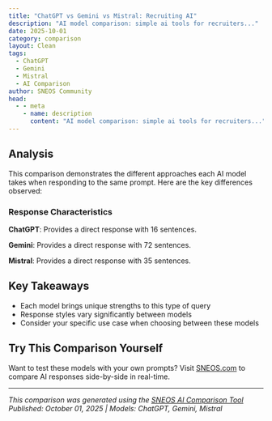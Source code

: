 ```yaml
---
title: "ChatGPT vs Gemini vs Mistral: Recruiting AI"
description: "AI model comparison: simple ai tools for recruiters..."
date: 2025-10-01
category: comparison
layout: Clean
tags:
  - ChatGPT
  - Gemini
  - Mistral
  - AI Comparison
author: SNEOS Community
head:
  - - meta
    - name: description
      content: "AI model comparison: simple ai tools for recruiters..."
---
```


<ChatComparison
  title="ChatGPT vs Gemini vs Mistral: Recruiting AI"
  prompt="simple ai tools for recruiters"
  :responses='{
    "ChatGPT": "Certainly! Here are some simple AI tools that recruiters can use to streamline their hiring process:\n\n1. **Chatbots for Candidate Screening**\n   - **Example:** Mya, Olivia\n   - These AI-powered chatbots can conduct initial candidate screenings by asking basic qualification questions, freeing up recruiters\u2019 time.\n\n2. **Resume Parsing Tools**\n   - **Example:** Resume.io, Sovren\n   - These tools automatically extract key information from resumes and organize it into searchable databases.\n\n3. **Candidate Matching Platforms**\n   - **Example:** HireVue, Pymetrics\n   - These platforms use AI to match candidate skills and experience against job requirements to highlight top candidates.\n\n4. **Automated Interview Scheduling**\n   - **Example:** Calendly, GoodTime\n   - These tools use AI to coordinate calendars, making it easy to schedule interviews without back-and-forth emails.\n\n5. **AI-Powered Job Description Writers**\n   - **Example:** Textio\n   - Helps write inclusive and effective job descriptions by analyzing language and suggesting improvements.\n\n6. **Background Check Automation**\n   - **Example:** Checkr, Sterling\n   - AI tools that speed up background checks and verify candidate information efficiently.\n\nThese tools help recruiters save time, reduce bias, and improve the overall hiring experience. If you want recommendations tailored to specific needs, feel free to ask!",
    "Gemini": "Okay, here are some simple AI tools that recruiters can use to streamline their processes, categorized for clarity:\n\n**1.  Sourcing \u0026 Candidate Identification:**\n\n*   **LinkedIn Recruiter Lite (with AI enhancements):**  While not a dedicated AI tool, LinkedIn Recruiter Lite leverages AI to suggest relevant candidates based on your job descriptions and search criteria.  It prioritizes profiles and uses algorithms to improve match accuracy.  *Ease of use: High, as it\u0027s integrated into LinkedIn.*\n*   **TalentLyft Source (or similar sourcing aggregators):**  These tools often include AI-powered features like:\n    *   **Intelligent search:**  Understands context and synonyms in job descriptions to find candidates who might not use the exact keywords.\n    *   **AI-driven candidate ranking:**  Prioritizes candidates who are most likely to be a good fit based on skills, experience, and other factors.\n    *   **Contact information enrichment:**  Automatically finds email addresses and phone numbers for candidates. *Ease of use: Moderate, requires some setup and learning.*\n*   **SeekOut:** AI-powered sourcing platform.  It can search beyond LinkedIn, aggregating data from various sources.  It also helps with diversity sourcing. *Ease of use: Moderate, requires some learning but has good support.*\n\n**2.  Screening \u0026 Evaluation:**\n\n*   **AI-Powered Resume Scanners/Parsers (e.g., Affinda, HireAbility):** These tools automatically extract information from resumes and structure it into a database.  They can also:\n    *   **Rank candidates:** Based on how well their skills and experience match the job requirements.\n    *   **Identify missing skills:** Highlight gaps in a candidate\u0027s profile.\n    *   **Reduce bias:** By focusing on skills and experience rather than subjective factors. *Ease of use: Moderate, requires integration with your ATS.*\n*   **Chatbots for Initial Screening (e.g., Paradox, Mya):**  These bots can engage with candidates early in the process to:\n    *   **Answer basic questions about the job and company.**\n    *   **Collect information about their qualifications and availability.**\n    *   **Schedule interviews.**\n    *   **Filter out unqualified candidates.** *Ease of use: Moderate, requires setup and training of the chatbot.*\n*   **Video Interviewing Platforms with AI Analysis (e.g., HireVue, VidCruiter):**  While these platforms are primarily for video interviews, some offer AI-powered features like:\n    *   **Automated analysis of candidate responses:**  Assesses factors like communication skills, personality traits, and cultural fit.  (This is controversial and should be used cautiously and ethically.)\n    *   **Sentiment analysis:**  Identifies the candidate\u0027s emotional state. *Ease of use: Moderate, requires training on the platform\u0027s features.*\n\n**3.  Communication \u0026 Automation:**\n\n*   **Email Automation Tools (e.g., Mailchimp, HubSpot, Outreach):** These are more general marketing tools, but they can be used for recruitment to:\n    *   **Send automated follow-up emails to candidates.**\n    *   **Nurture leads with relevant content.**\n    *   **Track email engagement.** *Ease of use: Moderate, requires learning the platform and setting up automation workflows.*\n*   **Text Messaging Platforms (e.g., TextRecruit, Grayscale):**  These platforms allow you to communicate with candidates via text message, which can be more effective than email for certain demographics.  AI can be used to:\n    *   **Automate text message responses.**\n    *   **Schedule interviews via text.**\n    *   **Send reminders.** *Ease of use: Moderate, requires learning the platform and setting up workflows.*\n\n**Key Considerations When Choosing AI Tools:**\n\n*   **Budget:**  AI tools range in price from free to very expensive. Determine your budget before you start shopping.\n*   **Ease of Use:**  Choose tools that are easy to learn and use, especially if you don\u0027t have a lot of technical expertise.\n*   **Integration with your ATS:**  Make sure the tool integrates with your existing Applicant Tracking System (ATS) to avoid data silos.\n*   **Data Privacy \u0026 Security:**  Ensure the tool complies with data privacy regulations like GDPR and CCPA.\n*   **Bias Mitigation:**  Be aware that AI algorithms can perpetuate biases.  Choose tools that actively work to mitigate bias and regularly audit their performance.\n*   **Ethical Considerations:**  Use AI tools responsibly and ethically. Be transparent with candidates about how AI is being used in the hiring process.  Don\u0027t rely solely on AI; human judgment is still essential.\n*   **Trial Periods:** Take advantage of free trials or demos to test out the tool before you commit to a subscription.\n\n**Simple Starting Points (for beginners):**\n\n1.  **LinkedIn Recruiter Lite:**  If you\u0027re already using LinkedIn, this is an easy way to start incorporating AI into your sourcing process.\n2.  **A free resume parser:**  Many ATS systems include a basic resume parser. Start there.\n3.  **Explore chatbot functionality within your ATS (if available):** This might be a simpler entry point than a dedicated chatbot platform.\n\n**Important Note:**  AI is constantly evolving. New tools and features are being released all the time.  Stay up-to-date on the latest trends and best practices.  Be critical of the claims made by AI vendors.  Always test and validate the results of AI tools to ensure they are accurate and effective. Remember that AI is a tool to *augment* your recruiting efforts, not to replace them. Human interaction and relationship-building are still crucial.\n",
    "Mistral": "Certainly! Recruiters can leverage a variety of simple AI tools to streamline their hiring processes, improve efficiency, and make better hiring decisions. Here are some popular and user-friendly AI tools for recruiters:\n\n1. **Applicant Tracking Systems (ATS) with AI**:\n   - **Greenhouse**: Offers AI-powered features like automated scheduling, candidate scoring, and predictive analytics.\n   - **Lever**: Provides AI-driven insights and automation to help recruiters manage the hiring pipeline more effectively.\n\n2. **AI-Powered Screening Tools**:\n   - **HireVue**: Uses AI to analyze video interviews, providing insights into candidates\u0027 communication skills and job fit.\n   - **Pymetrics**: Offers AI-driven gamified assessments to evaluate candidates\u0027 cognitive and emotional traits.\n\n3. **Chatbots and Virtual Assistants**:\n   - **My Ally**: An AI-powered assistant that helps with scheduling interviews and automating follow-ups.\n   - **Paradox.ai**: A conversational AI platform that engages candidates through text messaging, answering questions, and scheduling interviews.\n\n4. **Resume Parsing and Screening**:\n   - **Textio**: Uses AI to analyze job descriptions and predict their effectiveness in attracting diverse candidates.\n   - **Ideal**: An AI-powered resume screening tool that helps identify top candidates based on job requirements and historical hiring data.\n\n5. **Candidate Sourcing**:\n   - **SeekOut**: Uses AI to find and engage with passive candidates across various platforms.\n   - **Hiretual**: An AI-driven sourcing tool that helps recruiters find and engage with candidates from multiple sources.\n\n6. **Predictive Analytics**:\n   - **Eightfold.ai**: Provides predictive analytics to help recruiters identify the best candidates and predict their future performance.\n   - **Phenom People**: Offers AI-driven insights and analytics to optimize the recruitment process.\n\n7. **Diversity and Inclusion Tools**:\n   - **Blendoor**: Uses AI to reduce unconscious bias in the hiring process by anonymizing candidate profiles.\n   - **GapJumpers**: Provides blind auditions and challenges to evaluate candidates based on their skills rather than their resumes.\n\n8. **Onboarding and Training**:\n   - **Enboarder**: An AI-powered onboarding platform that helps new hires get up to speed quickly.\n   - **Cornerstone OnDemand**: Offers AI-driven learning and development tools to help new employees integrate smoothly.\n\n9. **Background Checks**:\n   - **Checkr**: Uses AI to streamline background checks, ensuring compliance and speeding up the process.\n   - **GoodHire**: Provides AI-driven background screening solutions that are fast and accurate.\n\n10. **Employee Engagement and Retention**:\n    - **Culture Amp**: Uses AI to gather and analyze employee feedback, helping organizations improve engagement and retention.\n    - **15Five**: An AI-powered performance management tool that helps managers stay connected with their teams and identify areas for improvement.\n\nThese tools can significantly enhance the recruitment process by automating repetitive tasks, providing valuable insights, and ensuring a more efficient and effective hiring experience."
  }'
  published-date="16:46"
/>

## Analysis

This comparison demonstrates the different approaches each AI model takes when responding to the same prompt. Here are the key differences observed:

### Response Characteristics

**ChatGPT**: Provides a direct response with 16 sentences. 

**Gemini**: Provides a direct response with 72 sentences. 

**Mistral**: Provides a direct response with 35 sentences. 

## Key Takeaways

- Each model brings unique strengths to this type of query
- Response styles vary significantly between models
- Consider your specific use case when choosing between these models

## Try This Comparison Yourself

Want to test these models with your own prompts? Visit [SNEOS.com](https://sneos.com) to compare AI responses side-by-side in real-time.

---

*This comparison was generated using the [SNEOS AI Comparison Tool](https://sneos.com)*
*Published: October 01, 2025 | Models: ChatGPT, Gemini, Mistral*
